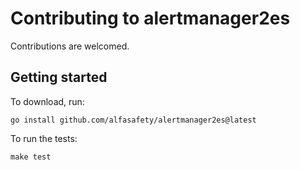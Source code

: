 # Contributing to alertmanager2es

Contributions are welcomed.

## Getting started

To download, run:

    go install github.com/alfasafety/alertmanager2es@latest

To run the tests:

    make test
